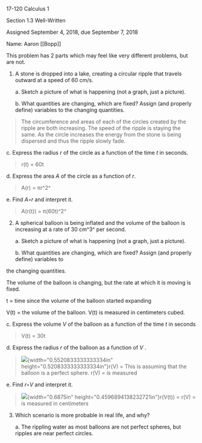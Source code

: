17-120 Calculus 1

Section 1.3 Well-Written

Assigned September 4, 2018, due September 7, 2018

Name: Aaron [[Bopp]]

This problem has 2 parts which may feel like very different problems, but are not.

1.  A stone is dropped into a lake, creating a circular ripple that travels outward at a speed of 60 cm/s.

    a.  Sketch a picture of what is happening (not a graph, just a picture).

    b.  What quantities are changing, which are fixed? Assign (and properly define) variables to the changing quantities.

> The circumference and areas of each of the circles created by the ripple are both increasing. The speed of the ripple is staying the same. As the circle increases the energy from the stone is being dispersed and thus the ripple slowly fade.

c.  Express the radius *r* of the circle as a function of the time *t* in seconds.

> r(t) = 60t

d.  Express the area *A* of the circle as a function of *r*.

> A(r) = πr^2^

e.  Find *A*◦*r* and interpret it.

> A(r(t)) = π(60t)^2^

2.  A spherical balloon is being inflated and the volume of the balloon is increasing at a rate of 30 cm^3^ per second.

    a.  Sketch a picture of what is happening (not a graph, just a picture).

    b.  What quantities are changing, which are fixed? Assign (and properly define) variables to

the changing quantities.

The volume of the balloon is changing, but the rate at which it is moving is fixed.

t = time since the volume of the balloon started expanding

V(t) = the volume of the balloon. V(t) is measured in centimeters cubed.

c.  Express the volume *V* of the balloon as a function of the time *t* in seconds

> V(t) = 30t

d.  Express the radius *r* of the balloon as a function of *V* .

> ![](media/image1.png){width="0.5520833333333334in" height="0.5208333333333334in"}r(V) = This is assuming that the balloon is a perfect sphere. r(V) = is measured

e.  Find *r*◦*V* and interpret it.

> ![](media/image2.png){width="0.6875in" height="0.4596894138232721in"}r(V(t)) = r(V) = is measured in centimeters

3.  Which scenario is more probable in real life, and why?

    a.  The rippling water as most balloons are not perfect spheres, but ripples are near perfect circles.
